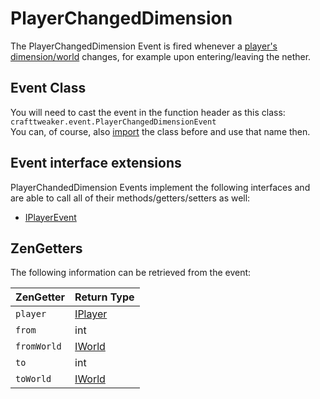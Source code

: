 # PlayerChangedDimension

The PlayerChangedDimension Event is fired whenever a [player's](/Vanilla/Players/IPlayer) [dimension/world](/Vanilla/World/IWorld) changes, for example upon entering/leaving the nether.

## Event Class
You will need to cast the event in the function header as this class:  
`crafttweaker.event.PlayerChangedDimensionEvent`  
You can, of course, also [import](/AdvancedFunctions/Import) the class before and use that name then.


## Event interface extensions
PlayerChandedDimension Events implement the following interfaces and are able to call all of their methods/getters/setters as well:

- [IPlayerEvent](IPlayerEvent)



## ZenGetters
The following information can be retrieved from the event:

| ZenGetter   | Return Type                             |
|-------------|-----------------------------------------|
| `player`    | [IPlayer](/Vanilla/Players/IPlayer)     |
| `from`      | int                                     |
| `fromWorld` | [IWorld](/Vanilla/World/IWorld)         |
| `to`        | int                                     |
| `toWorld`   | [IWorld](/Vanilla/World/IWorld)         |